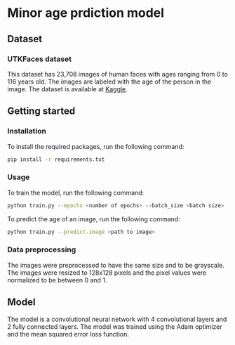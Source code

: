 # Minor age prdiction model

## Dataset

### UTKFaces dataset

This dataset has 23,708 images of human faces with ages ranging from 0 to 116 years old. The images are labeled with the age of the person in the image. The dataset is available at [Kaggle](https://www.kaggle.com/jangedoo/utkface-new).

## Getting started

### Installation

To install the required packages, run the following command:

```bash
pip install -r requirements.txt
```

### Usage

To train the model, run the following command:

```bash
python train.py --epochs <number of epochs> --batch_size <batch size>
```

To predict the age of an image, run the following command:

```bash
python train.py --predict-image <path to image>
```

### Data preprocessing

The images were preprocessed to have the same size and to be grayscale. The images were resized to 128x128 pixels and the pixel values were normalized to be between 0 and 1.

## Model

The model is a convolutional neural network with 4 convolutional layers and 2 fully connected layers. The model was trained using the Adam optimizer and the mean squared error loss function.

